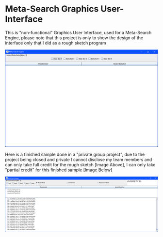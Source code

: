 # Meta-Search Graphics User-Interface

This is "non-functional" Graphics User Interface, used for a Meta-Search Engine, please note that this project is only 
to show the design of the interface only that I did as a rough sketch program

![MetaSearchGUI.png](MetaSearchGUI.png)

Here is a finished sample done in a "private group project", due to the project being closed and private I cannot 
disclose my team members and can only take full credit for the rough sketch [Image Above], I can only take "partial
credit" for this finished sample [Image Below]

![MetaSearchGUI [2].png](MetaSearchGUI%20%5B2%5D.png)